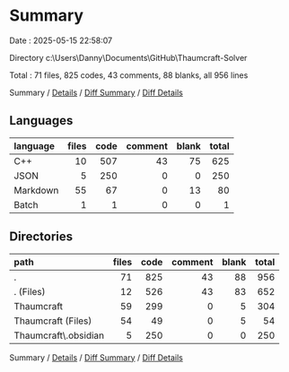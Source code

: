 # Summary

Date : 2025-05-15 22:58:07

Directory c:\\Users\\Danny\\Documents\\GitHub\\Thaumcraft-Solver

Total : 71 files,  825 codes, 43 comments, 88 blanks, all 956 lines

Summary / [Details](details.md) / [Diff Summary](diff.md) / [Diff Details](diff-details.md)

## Languages
| language | files | code | comment | blank | total |
| :--- | ---: | ---: | ---: | ---: | ---: |
| C++ | 10 | 507 | 43 | 75 | 625 |
| JSON | 5 | 250 | 0 | 0 | 250 |
| Markdown | 55 | 67 | 0 | 13 | 80 |
| Batch | 1 | 1 | 0 | 0 | 1 |

## Directories
| path | files | code | comment | blank | total |
| :--- | ---: | ---: | ---: | ---: | ---: |
| . | 71 | 825 | 43 | 88 | 956 |
| . (Files) | 12 | 526 | 43 | 83 | 652 |
| Thaumcraft | 59 | 299 | 0 | 5 | 304 |
| Thaumcraft (Files) | 54 | 49 | 0 | 5 | 54 |
| Thaumcraft\\.obsidian | 5 | 250 | 0 | 0 | 250 |

Summary / [Details](details.md) / [Diff Summary](diff.md) / [Diff Details](diff-details.md)